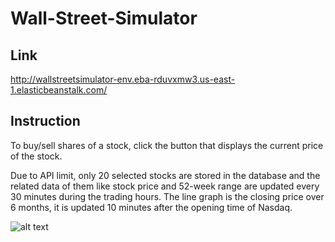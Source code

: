 # Wall-Street-Simulator
## Link
http://wallstreetsimulator-env.eba-rduvxmw3.us-east-1.elasticbeanstalk.com/

## Instruction
To buy/sell shares of a stock, click the button that displays the current price of the stock. 


Due to API limit, only 20 selected stocks are stored in the database and the related data of them like stock price and 52-week range are updated every 30 minutes during the trading hours. The line graph is the closing price over 6 months, it is updated 10 minutes after the opening time of Nasdaq.


![alt text](https://github.com/Linbao1999/Wall-Street-Simulator/blob/master/screeshot.jpg?raw=true)
